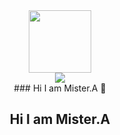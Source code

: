 <div id="header" align="center">
  <img src="https://cdn.myportfolio.com/2fcfcb103788251450a8304378dffded/a62c047f-8369-493c-ab14-71ef51bebc55_rw_1200.gif?h=e8c7ce55b326319eaca316cc1e74518f" width="100"/>
  <div id="badges">
    <a href="/">
      <img src="https://upload.wikimedia.org/wikipedia/commons/thumb/0/05/Facebook_Logo_%282019%29.png/30px-Facebook_Logo_%282019%29.png" />
    </a>
  </div>
  ### Hi I am Mister.A 👋
</div>
<div align="center">
  <h2>Hi I am Mister.A</h2>
</div>


